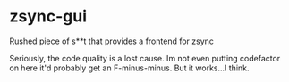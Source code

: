 # zsync-gui
Rushed piece of s**t that provides a frontend for zsync

Seriously, the code quality is a lost cause. Im not even putting codefactor on here it'd probably get an F-minus-minus. But it works...I think.
